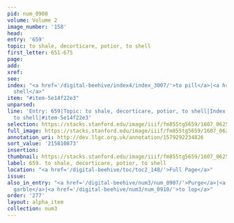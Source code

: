 ```yaml
---
pid: num_0908
volume: Volume 2
image_number: '158'
head:
entry: '659'
topic: to shale, decorticare, potior, to shell
first_letter: 651-675
page:
add:
xref:
see:
index: "<a href='/digital-beehive/index4/index_3007/'>to pill</a>|<a href='/digital-beehive/index4/index_3668/'>to
  shell</a>"
item: "#item-5e14f22e3"
unparsed:
line: 'Entry: 659|Topic: to shale, decorticare, potior, to shell|Index: to pill|Index:
  to shell|#item-5e14f22e3'
selection: https://stacks.stanford.edu/image/iiif/fm855tg5659/1607_0625/920,873,1715,139/full/0/default.jpg
full_image: https://stacks.stanford.edu/image/iiif/fm855tg5659/1607_0625/full/full/0/default.jpg
annotation_uri: http://dev.llgc.org.uk/annotation/1579292234826
sort_value: '215810873'
insertion:
thumbnail: https://stacks.stanford.edu/image/iiif/fm855tg5659/1607_0625/920,873,600,180/250,/0/default.jpg
label: 659. to shale, decorticare, potior, to shell
location: "<a href='/digital-beehive/toc/toc2_148/'>Full Page</a>"
issue:
also_in_entry: "<a href='/digital-beehive/num3/num_0907/'>Purge</a>|<a href='/digital-beehive/num3/num_0909/'>To
  garble</a>|<a href='/digital-beehive/num3/num_0910/'>to lop</a>"
order: '277'
layout: alpha_item
collection: num3
---
```

